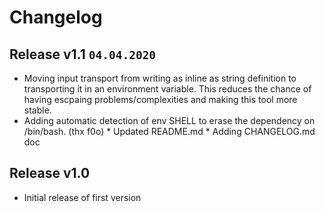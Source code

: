 # Changelog
## Release v1.1 `04.04.2020`
* Moving input transport from writing as inline as string definition to 
transporting it in an environment variable. This reduces the chance of 
having escpaing problems/complexities and making this tool more stable. 
* Adding automatic detection of env SHELL to erase the dependency on 
/bin/bash. (thx f0o) * Updated README.md * Adding CHANGELOG.md doc
## Release v1.0
* Initial release of first version
